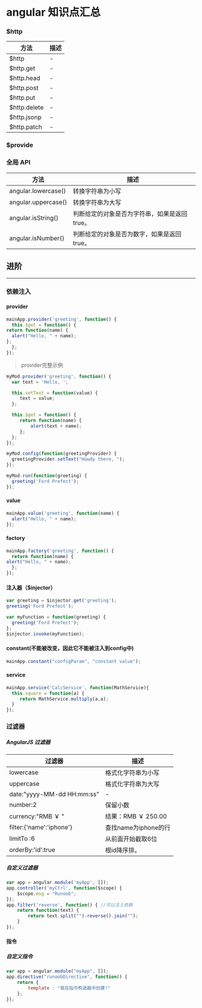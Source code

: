 # angular 知识点汇总

### $http
方法 | 描述
---|---
$http|-
$http.get|-
$http.head|-
$http.post|-
$http.put|-
$http.delete|-
$http.jsonp|-
$http.patch|-
### $provide

### 全局 API
方法 | 描述
---|---
angular.lowercase()	|转换字符串为小写
angular.uppercase()	|转换字符串为大写
angular.isString()	|判断给定的对象是否为字符串，如果是返回 true。
angular.isNumber()	|判断给定的对象是否为数字，如果是返回 true。


## 进阶
--------
### 依赖注入
#### provider
````js
mainApp.provider('greeting', function() {
  this.$get = function() {
return function(name) {
  alert("Hello, " + name);
};
  };
});
````
> provider完整示例

````js
myMod.provider('greeting', function() {
  var text = 'Hello, ';

  this.setText = function(value) {
     text = value;
  };

  this.$get = function() {
     return function(name) {
         alert(text + name);
     };
  };
});

myMod.config(function(greetingProvider) {
  greetingProvider.setText("Howdy there, ");
});

myMod.run(function(greeting) {
  greeting('Ford Prefect');
});
````
#### value
````js
mainApp.value('greeting', function(name) {
  alert("Hello, " + name);
}); 
````
#### factory
````js
mainApp.factory('greeting', function() {
  return function(name) {
alert("Hello, " + name);
  };
});
````
#### 注入器（$injector）
````js
var greeting = $injector.get('greeting');
greeting('Ford Prefect'); 

var myFunction = function(greeting) {
  greeting('Ford Prefect');
};
$injector.invoke(myFunction);  
````
#### constant(不能被改变，因此它不能被注入到config中)
````js
mainApp.constant("configParam", "constant value");
````
#### service
````js
mainApp.service('CalcService', function(MathService){
  this.square = function(a) {
     return MathService.multiply(a,a);
  }
});
````


### 过滤器
##### AngularJS 过滤器
过滤器 | 描述
---|---
lowercase	| 格式化字符串为小写
uppercase	| 格式化字符串为大写
date:"yyyy-MM-dd HH:mm:ss"|-
number:2|保留小数
currency:"RMB ￥ " | 结果：RMB ￥ 250.00
filter:{'name':'iphone'} | 查找name为iphone的行
limitTo :6|从前面开始截取6位
orderBy:'id':true	| 根id降序排。
##### 自定义过滤器
```js
var app = angular.module('myApp', []);
app.controller('myCtrl', function($scope) {
    $scope.msg = "Runoob";
});
app.filter('reverse', function() { //可以注入依赖
    return function(text) {
        return text.split("").reverse().join("");
    }
});
```

#### 指令
##### 自定义指令
````js
var app = angular.module("myApp", []);
app.directive("runoobDirective", function() {
    return {
        template : "我在指令构造器中创建!"
    };
});
````
